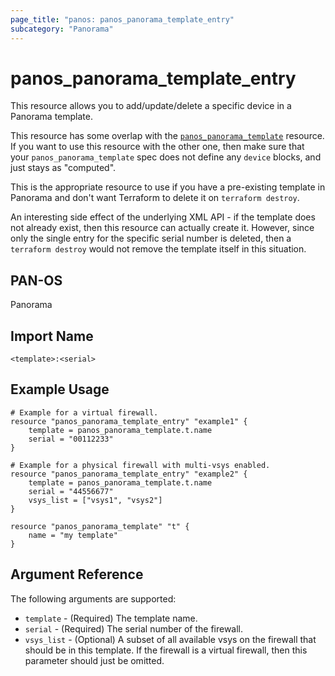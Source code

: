 ```yaml
---
page_title: "panos: panos_panorama_template_entry"
subcategory: "Panorama"
---
```


# panos_panorama_template_entry

This resource allows you to add/update/delete a specific device in a Panorama
template.

This resource has some overlap with the
[`panos_panorama_template`](panorama_template.html)
resource.  If you want to use this resource with the other one, then make
sure that your `panos_panorama_template` spec does not define any
`device` blocks, and just stays as "computed".

This is the appropriate resource to use if you have a pre-existing template
in Panorama and don't want Terraform to delete it on `terraform destroy`.

An interesting side effect of the underlying XML API - if the template does
not already exist, then this resource can actually create it.  However, since
only the single entry for the specific serial number is deleted, then a
`terraform destroy` would not remove the template itself in this situation.


## PAN-OS

Panorama


## Import Name

```shell
<template>:<serial>
```


## Example Usage

```hcl
# Example for a virtual firewall.
resource "panos_panorama_template_entry" "example1" {
    template = panos_panorama_template.t.name
    serial = "00112233"
}

# Example for a physical firewall with multi-vsys enabled.
resource "panos_panorama_template_entry" "example2" {
    template = panos_panorama_template.t.name
    serial = "44556677"
    vsys_list = ["vsys1", "vsys2"]
}

resource "panos_panorama_template" "t" {
    name = "my template"
}
```

## Argument Reference

The following arguments are supported:

* `template` - (Required) The template name.
* `serial` - (Required) The serial number of the firewall.
* `vsys_list` - (Optional) A subset of all available vsys on the firewall
  that should be in this template.  If the firewall is a virtual firewall,
  then this parameter should just be omitted.

